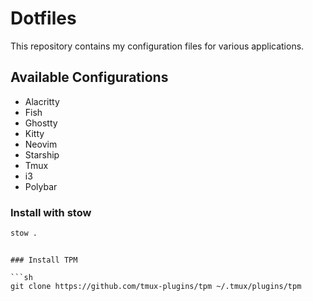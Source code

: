 # Dotfiles

This repository contains my configuration files for various applications.

## Available Configurations

- Alacritty
- Fish
- Ghostty
- Kitty
- Neovim
- Starship
- Tmux
- i3
- Polybar

### Install with stow

```sh
stow .
```
```

### Install TPM

```sh
git clone https://github.com/tmux-plugins/tpm ~/.tmux/plugins/tpm
```
```
